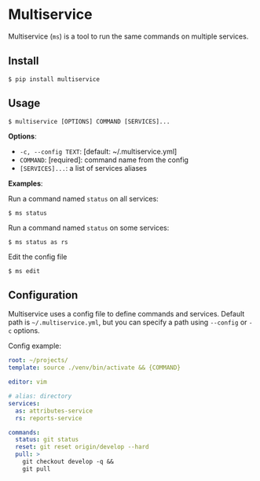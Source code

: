 # Multiservice

Multiservice (`ms`) is a tool to run the same commands on multiple services.

## Install

```console
$ pip install multiservice
```


## Usage

```console
$ multiservice [OPTIONS] COMMAND [SERVICES]...
```

**Options**:

* `-c, --config TEXT`: [default: ~/.multiservice.yml]
* `COMMAND`: [required]: command name from the config
* `[SERVICES]...`: a list of services aliases


**Examples**:

Run a command named `status` on all services:
```console
$ ms status
```

Run a command named `status` on some services:
```console
$ ms status as rs
```

Edit the config file
```console
$ ms edit
```

## Configuration
Multiservice uses a config file to define commands and services.
Default path is `~/.multiservice.yml`, but you can specify a path using `--config` or `-c` options.

Config example:
```yaml
root: ~/projects/
template: source ./venv/bin/activate && {COMMAND}

editor: vim

# alias: directory
services:
  as: attributes-service
  rs: reports-service

commands:
  status: git status
  reset: git reset origin/develop --hard
  pull: >
    git checkout develop -q &&
    git pull
```
